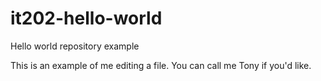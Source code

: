 # it202-hello-world
Hello world repository example


This is an example of me editing a file. You can call me Tony if you'd like. 
